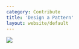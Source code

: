```yaml
---
category: Contribute
title: 'Design a Pattern'
layout: website/default
---
```

<img class="ui centered image" src="http://c1ee333499ed5f44e56a-fa12562cfe810d69bedcc36a0ac289ef.r55.cf1.rackcdn.com/img/docs/Designing-Pattern-for-Helix.jpg">
